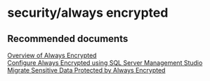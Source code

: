 <properties
	pageTitle="security/always encrypted"
	description="security/always encrypted"
	service="microsoft.sql"
	resource="servers"
	authors="rohitnayakmsft"
	displayOrder=""
	selfHelpType="generic"
	supportTopicIds="32574326,32594703"
	resourceTags=""
	productPesIds="13491,16259"
	cloudEnvironments="public"
/>

# security/always encrypted

## **Recommended documents**
[Overview of Always Encrypted](https://docs.microsoft.com/sql/relational-databases/security/encryption/always-encrypted-database-engine)<br>
[Configure Always Encrypted using SQL Server Management Studio](https://docs.microsoft.com/sql/relational-databases/security/encryption/configure-always-encrypted-using-sql-server-management-studio)<br>
[Migrate Sensitive Data Protected by Always Encrypted](https://docs.microsoft.com/sql/relational-databases/security/encryption/migrate-sensitive-data-protected-by-always-encrypted)
